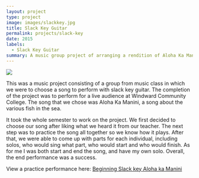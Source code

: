 ```yaml
---
layout: project
type: project
image: images/slackkey.jpg
title: Slack Key Guitar
permalink: projects/slack-key
date: 2015
labels:
  - Slack Key Guitar
summary: A music group project of arranging a rendition of Aloha Ka Manini.
---
```


<img class="ui image" src="{{ site.baseurl }}/images/guitarneck.png">

This was a music project consisting of a group from music class in which we were to choose a song to perform with slack key guitar. The completion of the project was to perform for a live audience at Windward Community College. The song that we chose was Aloha Ka Manini, a song about the various fish in the sea.

It took the whole semester to work on the project. We first decided to choose our song after liking what we heard it from our teacher. The next step was to practice the song all together so we know how it plays. After that, we were able to come up with parts for each individual, including solos, who would sing what part, who would start and who would finish. As for me I was both start and end the song, and have my own solo. Overall, the end performance was a success.

View a practice performance here: [Beginning Slack key Aloha ka Manini](https://www.youtube.com/watch?v=zTWeON1CYlE)
